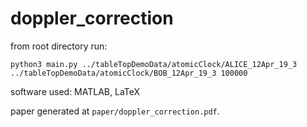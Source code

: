 # doppler_correction

from root directory run:
```
python3 main.py ../tableTopDemoData/atomicClock/ALICE_12Apr_19_3 ../tableTopDemoData/atomicClock/BOB_12Apr_19_3 100000
```

software used: MATLAB, LaTeX

paper generated at `paper/doppler_correction.pdf`.
